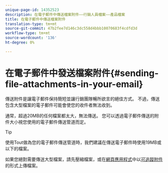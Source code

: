 ```yaml
---
unique-page-id: 14352523
description: 在電子郵件中傳送檔案附件——行銷人員檔案——產品檔案
title: 在電子郵件中傳送檔案附件
translation-type: tm+mt
source-git-commit: 47b2fee7d146c3dc558d4bbb10070683f4cdfd3d
workflow-type: tm+mt
source-wordcount: '136'
ht-degree: 0%

---
```



# 在電子郵件中發送檔案附件{#sending-file-attachments-in-your-email}

傳送附件是讓電子郵件保持簡短並讓行銷團隊暢所欲言的絕佳方式。 不過，傳送包含大型檔案的電子郵件可能會使您的收件者無法收到。

通常，超過20MB的任何檔案都太大，無法傳送。 您可以透過電子郵件傳送的附件大小視您使用的電子郵件傳送管道而定。

>[!TIP]
>
>使用Tout做為您的電子郵件傳送管道時，我們建議在傳送電子郵件時使用19MB或以下的檔案。

如果您絕對需要傳送大型檔案，請先壓縮檔案，或在[網頁應用程式](http://toutapp.com/login)中以[可追蹤附件](http://docs.marketo.com/x/3oPS)的形式上傳檔案。

